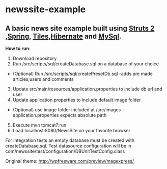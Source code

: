 # newssite-example

## A basic news site example built using [Struts 2](http://struts.apache.org/) ,[Spring](https://spring.io/), [Tiles](https://tiles.apache.org/),[Hibernate](http://hibernate.org/) and [MySql](http://www.mysql.com/).
 
 
 
 **How to run**:
  1. Download repository
  2. Run /src/scripts/sql/createDatabase.sql on a database of your choice
   * (Optional) Run /src/scripts/sql/createPresetDb.sql -adds pre made articles,users and comments
  3. Update src/main/resources/application.properties to include db url and user 
  4. Update application.properties to include default image folder
   * (Optional) use image folder included at /src/images - application.properties expects absolute path
  5. Execute mvn tomcat7:run
  6. Load localhost:8080/NewsSite on your favorite browser
  
 For integration tests an empty database must be created with createDatabase.sql.
 Test datasource configuration will be in com/newssite/test/configuration/DBUnitTestConfig.class   
  
Original theme: http://wpfreeware.com/preview/magexpress/
